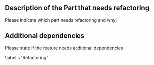 ## Description of the Part that needs refactoring
Please indicate which part needs refactoring and why!

## Additional dependencies
Please state if the feature needs additional dependencies

\label ~"Refactoring"